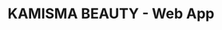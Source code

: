 ---
title: KAMISMA BEAUTY - Web App
description: App to reserve with top-notch (KAMISMA) stylists in Japan.
bodyText: <strong>GOAL</strong><br>To differentiate from using Hot Pepper Beauty and other Japanese reservation sites, as it also will be Available in English (post-COVID)<br><br><strong>The Process</strong><br>Japanese stylists are getting recognized internationally, and good handful of foreigners visit Japan to experience the service of the salon stylists.The user can search by stylists or the area, and if they are lucky, they will be able to find "one special reservation spot" from the availability of a stylist, who would likely to make it available through posting it on their instagram feed.<br><br><strong>Other Points</strong><br>The creation process wasn't much of an hassle, both UIUX or with coding. This project is the only project that was finished nearly a month before the initial set completion date, so we had a lot of time to go over usability issues or UI components. Overall, this is the product that I'm most proud of in partaking.
img: KAMISMA-BEAUTY.png
alt: KAMISMAX
url: https://i-column.com
---